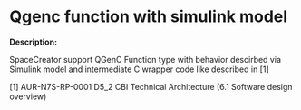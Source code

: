 # Qgenc function with simulink model

**Description:**

SpaceCreator support QGenC Function type with behavior descirbed via Simulink model
and intermediate C wrapper code like described in [1]

[1] AUR-N7S-RP-0001 D5_2 CBI Technical Architecture (6.1 Software design overview)
